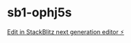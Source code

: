 # sb1-ophj5s

[Edit in StackBlitz next generation editor ⚡️](https://stackblitz.com/~/github.com/markoPacifist/sb1-ophj5s)